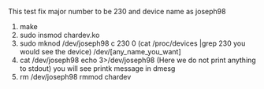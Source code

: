 This test fix major number to be 230 and device name as joseph98
1. make
2. sudo insmod chardev.ko
3. sudo mknod /dev/joseph98 c 230 0
   (cat /proc/devices |grep 230 you would see the device)
   /dev/[any_name_you_want]
4. cat /dev/joseph98
   echo 3>/dev/joseph98 (Here we do not print anything to stdout)
   you will see printk message in dmesg
5. rm /dev/joseph98
   rmmod chardev
